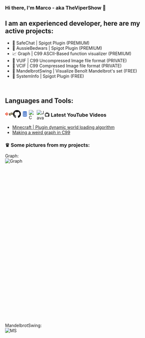 ### Hi there, I'm Marco - aka TheViperShow 👋

## I am an experienced developer, here are my active projects:

- 💬 SafeChat | Spigot Plugin (PREMIUM)
- 🌠 AussieBedwars | Spigot Plugin (PREMIUM)
- 📈 Graph | C99 ASCII-Based function visualizer (PREMIUM)
- 💾 VUIF | C99 Uncompressed Image file format (PRIVATE)
- 💽 VCIF | C99 Compressed Image file format (PRIVATE)
- 🌌 MandelbrotSwing | Visualize Benoît Mandelbrot's set (FREE)
- 🥽 SystemInfo | Spigot Plugin (FREE)

<br />

## Languages and Tools:

<img align="left" alt="Git" width="26px" src="https://raw.githubusercontent.com/github/explore/80688e429a7d4ef2fca1e82350fe8e3517d3494d/topics/git/git.png" />
<img align="left" alt="GitHub" width="26px" src="https://raw.githubusercontent.com/github/explore/78df643247d429f6cc873026c0622819ad797942/topics/github/github.png" />
<img align="left" alt="SQL" width="26px" src="https://raw.githubusercontent.com/github/explore/80688e429a7d4ef2fca1e82350fe8e3517d3494d/topics/sql/sql.png" />
<img align="left" alt="C" width="26px" src="https://ksp.himaforka-uajy.org/images/c.png" />
<img align="left" alt="Java" width="26px" src="https://halab4dev.files.wordpress.com/2016/07/java-logo.png" />

### 📺 Latest YouTube Videos

- [Minecraft | Plugin dynamic world loading algorithm](https://www.youtube.com/watch?v=SLXon2J2p3I)
- [Making a weird graph in C99](https://www.youtube.com/watch?v=m7isKy2Bg0w&t=314s)


### ♛ Some pictures from my projects:

Graph:
<br />
<img align="left" alt="Graph" width="960px" height="540px" src="https://i.imgur.com/5MKIfx1.png" />

MandelbrotSwing:
<br />
<img align="left" alt="MS" width="960px" height="540px" src="https://i.imgur.com/64LMSRZ.png" />

<!--
**TheViperShow/TheViperShow** is a ✨ _special_ ✨ repository because its `README.md` (this file) appears on your GitHub profile.

Here are some ideas to get you started:

- 🔭 I’m currently working on ...
- 🌱 I’m currently learning ...
- 👯 I’m looking to collaborate on ...
- 🤔 I’m looking for help with ...
- 💬 Ask me about ...
- 📫 How to reach me: ...
- 😄 Pronouns: ...
- ⚡ Fun fact: ...
-->
